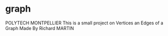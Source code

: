 # graph
POLYTECH MONTPELLIER
This is a small project on Vertices an Edges of a Graph
Made By Richard MARTIN
